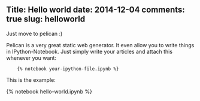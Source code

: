 Title: Hello world
date: 2014-12-04
comments: true
slug: helloworld
---

<!-- PELICAN_BEGIN_SUMMARY -->
Just move to pelican :)
<!-- PELICAN_END_SUMMARY -->

Pelican is a very great static web generator. It even allow you to write things in IPython-Notebook.
Just simply write your articles and attach this whenever you want:
```
    {% notebook your-ipython-file.ipynb %}
```

This is the example:

{% notebook hello-world.ipynb %}